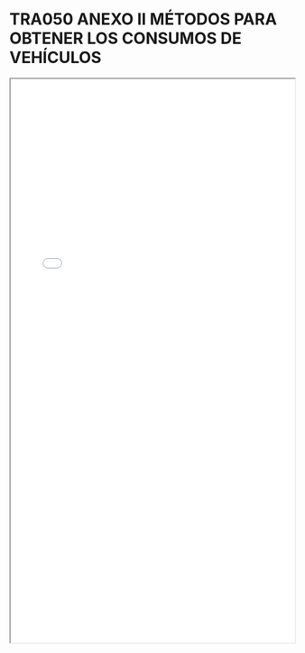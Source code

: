 # TRA050 ANEXO II MÉTODOS PARA OBTENER LOS CONSUMOS DE VEHÍCULOS

<iframe src="../TRA050 ANEXO II MÉTODOS PARA OBTENER LOS CONSUMOS DE VEHÍCULOS.pdf" width="100%" height="1000px"></iframe>
